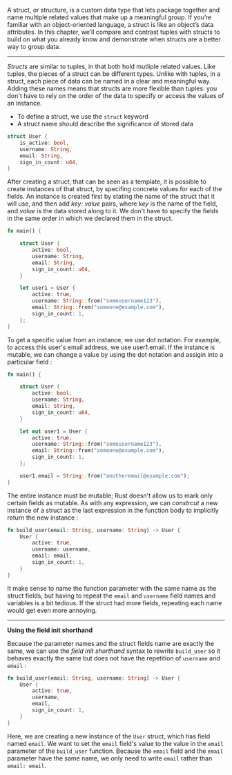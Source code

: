 A struct, or structure, is a custom data type that lets package together and name multiple
related values that make up a meaningful group. If you’re familiar with an object-oriented
language, a struct is like an object’s data attributes. In this chapter, we’ll compare and
contrast tuples with structs to build on what you already know and demonstrate when structs
are a better way to group data.

---

*Structs* are similar to tuples, in that both hold mutliple related values. Like tuples,
the pieces of a struct can be different types. Unlike with tuples, in a struct, each piece
of data can be named in a clear and meaningful way. Adding these names means that structs are
more flexible than tuples: you don't have to rely on the order of the data to specify or access
the values of an instance.

- To define a struct, we use the `struct` keyword
- A struct name should describe the significance of stored data

```rust
struct User {
    is_active: bool,
    username: String,
    email: String,
    sign_in_count: u64,
}
```

After creating a struct, that can be seen as a template, it is possible to create
instances of that struct, by specifing concrete values for each of the fields.
An instance is created first by stating the name of the struct that it will use, and
then add *key: value* pairs, where *key* is the name of the field, and *value* is the data
stored along to it. We don't have to specify the fields in the same order in which we
declared them in the struct.

```rust
fn main() {

    struct User {
        active: bool,
        username: String,
        email: String,
        sign_in_count: u64,
    }

    let user1 = User {
        active: true,
        username: String::from("someusername123"),
        email: String::from("someone@example.com"),
        sign_in_count: 1,
    };
}
```

To get a specific value from an instance, we use dot notation. For example, to access this user's
email address, we use user1.email. If the instance is mutable, we can change a value by using the
dot notation and assigin into a particular field :

```rust
fn main() {

    struct User {
        active: bool,
        username: String,
        email: String,
        sign_in_count: u64,
    }

    let mut user1 = User {
        active: true,
        username: String::from("someusername123"),
        email: String::from("someone@example.com"),
        sign_in_count: 1,
    };

    user1.email = String::from("anotheremail@example.com");
}
```

The entire instance must be mutable; Rust doesn't allow us to mark only certain fields as mutable.
As with any expression, we can *constrcut* a new instance of a struct as the last expression in the
function body to implicitly return the new instance :

```rust
fn build_user(email: String, username: String) -> User {
    User {
        active: true,
        username: username,
        email: email,
        sign_in_count: 1,
    }
}
```

It make sense to name the function parameter with the same name as the struct fields, but having
to repeat the `email` and `username` field names and variables is a bit tedious. If the struct
had more fields, repeating each name would get even more annoying.

---

**Using the field init shorthand**

Because the parameter names and the struct fields name are exactly the same,
we can use the *field init shorthand* syntax to rewrite `build_user` so it behaves exactly
the same but does not have the repetition of `username` and `email` :

```rust
fn build_user(email: String, username: String) -> User {
    User {
        active: true,
        username,
        email,
        sign_in_count: 1,
    }
}
```

Here, we are creating a new instance of the `User` struct, which has field named `email`.
We want to set the `email` field's value to the value in the `email` parameter of the
`build_user` function. Because the `email` field and the `email` parameter have the same
name, we only need to write `email` rather than `email: email`.
